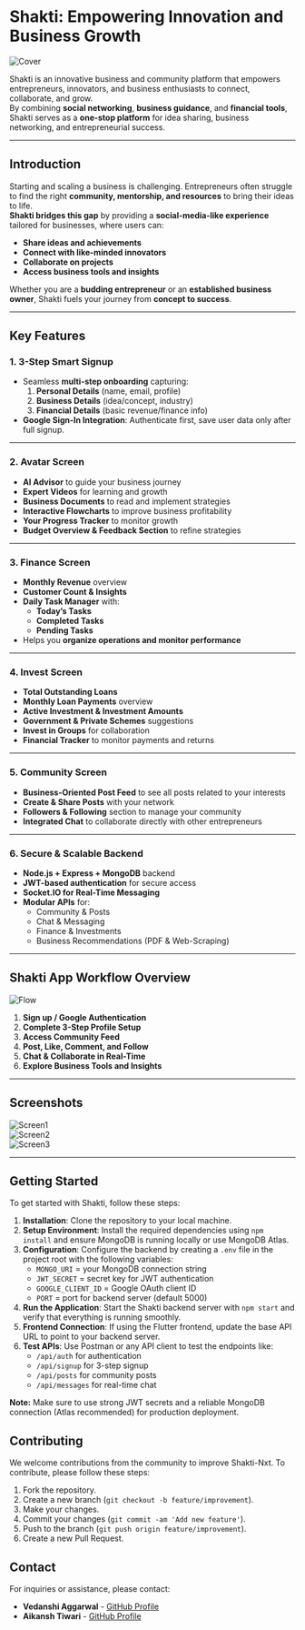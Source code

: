 # **Shakti: Empowering Innovation and Business Growth**

![Cover](docs/Cover.png)

Shakti is an innovative business and community platform that empowers entrepreneurs, innovators, and business enthusiasts to connect, collaborate, and grow.  
By combining **social networking**, **business guidance**, and **financial tools**, Shakti serves as a **one-stop platform** for idea sharing, business networking, and entrepreneurial success.  

---

## **Introduction**

Starting and scaling a business is challenging. Entrepreneurs often struggle to find the right **community, mentorship, and resources** to bring their ideas to life.  
**Shakti bridges this gap** by providing a **social-media-like experience** tailored for businesses, where users can:  

- **Share ideas and achievements**  
- **Connect with like-minded innovators**  
- **Collaborate on projects**  
- **Access business tools and insights**  

Whether you are a **budding entrepreneur** or an **established business owner**, Shakti fuels your journey from **concept to success**.  

---

## **Key Features**

### **1. 3-Step Smart Signup**
- Seamless **multi-step onboarding** capturing:
  1. **Personal Details** (name, email, profile)
  2. **Business Details** (idea/concept, industry)
  3. **Financial Details** (basic revenue/finance info)  
- **Google Sign-In Integration**: Authenticate first, save user data only after full signup.

---

### **2. Avatar Screen**
- **AI Advisor** to guide your business journey  
- **Expert Videos** for learning and growth  
- **Business Documents** to read and implement strategies  
- **Interactive Flowcharts** to improve business profitability  
- **Your Progress Tracker** to monitor growth  
- **Budget Overview & Feedback Section** to refine strategies  

---

### **3. Finance Screen**
- **Monthly Revenue** overview  
- **Customer Count & Insights**  
- **Daily Task Manager** with:
  - **Today’s Tasks**
  - **Completed Tasks**
  - **Pending Tasks**  
- Helps you **organize operations and monitor performance**  

---

### **4. Invest Screen**
- **Total Outstanding Loans**  
- **Monthly Loan Payments** overview  
- **Active Investment & Investment Amounts**  
- **Government & Private Schemes** suggestions  
- **Invest in Groups** for collaboration  
- **Financial Tracker** to monitor payments and returns  

---

### **5. Community Screen**
- **Business-Oriented Post Feed** to see all posts related to your interests  
- **Create & Share Posts** with your network  
- **Followers & Following** section to manage your community  
- **Integrated Chat** to collaborate directly with other entrepreneurs  

---

### **6. Secure & Scalable Backend**
- **Node.js + Express + MongoDB** backend  
- **JWT-based authentication** for secure access  
- **Socket.IO for Real-Time Messaging**  
- **Modular APIs** for:
  - Community & Posts  
  - Chat & Messaging  
  - Finance & Investments  
  - Business Recommendations (PDF & Web-Scraping)  


---

## **Shakti App Workflow Overview**

![Flow](docs/flow.png)  

1. **Sign up / Google Authentication**  
2. **Complete 3-Step Profile Setup**  
3. **Access Community Feed**  
4. **Post, Like, Comment, and Follow**  
5. **Chat & Collaborate in Real-Time**  
6. **Explore Business Tools and Insights**  

---

## **Screenshots**

![Screen1](docs/screen1.png)  
![Screen2](docs/screen2.png)  
![Screen3](docs/screen3.png)  

---

## Getting Started

To get started with Shakti, follow these steps:

1. **Installation**: Clone the repository to your local machine.
2. **Setup Environment**: Install the required dependencies using `npm install` and ensure MongoDB is running locally or use MongoDB Atlas.
3. **Configuration**: Configure the backend by creating a `.env` file in the project root with the following variables:
   - `MONGO_URI` = your MongoDB connection string
   - `JWT_SECRET` = secret key for JWT authentication
   - `GOOGLE_CLIENT_ID` = Google OAuth client ID
   - `PORT` = port for backend server (default 5000)
4. **Run the Application**: Start the Shakti backend server with `npm start` and verify that everything is running smoothly.
5. **Frontend Connection**: If using the Flutter frontend, update the base API URL to point to your backend server.
6. **Test APIs**: Use Postman or any API client to test the endpoints like:
   - `/api/auth` for authentication
   - `/api/signup` for 3-step signup
   - `/api/posts` for community posts
   - `/api/messages` for real-time chat

**Note:** Make sure to use strong JWT secrets and a reliable MongoDB connection (Atlas recommended) for production deployment.



## Contributing

We welcome contributions from the community to improve Shakti-Nxt. To contribute, please follow these steps:

1. Fork the repository.
2. Create a new branch (`git checkout -b feature/improvement`).
3. Make your changes.
4. Commit your changes (`git commit -am 'Add new feature'`).
5. Push to the branch (`git push origin feature/improvement`).
6. Create a new Pull Request.


## Contact

For inquiries or assistance, please contact:

- **Vedanshi Aggarwal** - [GitHub Profile](https://github.com/Vedanshi27vishu)
- **Aikansh Tiwari** - [GitHub Profile](https://github.com/aikansh008)
